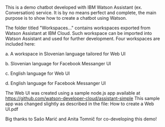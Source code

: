 This is a demo chatbot developed with IBM Watson Assistant (ex. Conversation) service. It is by no means perfect and complete, the main purpose is to show how to create a chatbot using Watson.

The folder titled "Workspaces..." contains workspaces exported from Watson Assistant at IBM Cloud. Such workspace can be imported into Watson Assistant and used for further development. Four workspaces are included here:

a. A workspace in Slovenian language tailored for Web UI

b. Slovenian language for Facebook Messanger UI

c. English language for Web UI

d. English language for Facebook Messanger UI

The Web UI was created using a sample node.js app available at https://github.com/watson-developer-cloud/assistant-simple
This sample app was changed slightly as described in the file: How to create a Web UI.pdf

Big thanks to Sašo Marić and Anita Tomnič for co-developing this demo!

